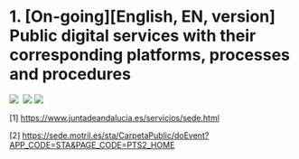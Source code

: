 # 1. [On-going][English, EN, version] Public digital services with their corresponding platforms, processes and procedures
<img src="https://img.shields.io/badge/InformationCommunicationsTechnology-an%20open%20source%20(ICT/IT/TIC)%20project-green">&nbsp;
<a href="https://github.com/antoniojturel/InformationCommunicationsTechnology/pulls"><img src="https://img.shields.io/badge/Pull%20Request-Edit-green"></a>&nbsp;<a href="https://github.com/antoniojturel/InformationCommunicationsTechnology/commits/main"><img src="https://img.shields.io/github/last-commit/antoniojturel/InformationCommunicationsTechnology"></a>

[1] <a href="https://www.juntadeandalucia.es/servicios/sede.html" target="_blank">https://www.juntadeandalucia.es/servicios/sede.html</a>

[2] <a href="https://sede.motril.es/sta/CarpetaPublic/doEvent?APP_CODE=STA&PAGE_CODE=PTS2_HOME" target="_blank">https://sede.motril.es/sta/CarpetaPublic/doEvent?APP_CODE=STA&PAGE_CODE=PTS2_HOME</a>